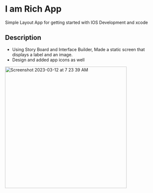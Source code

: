 # I am Rich App

Simple Layout App for getting started with IOS Development and xcode

## Description

* Using Story Board and Interface Builder, Made a static screen that displays a label and an image.
* Design and added app icons as well

<img width="400" alt="Screenshot 2023-03-12 at 7 23 39 AM" src="https://user-images.githubusercontent.com/59744630/224520662-b9ab4829-b1d2-4dd3-97ee-8f73d2232964.png">

